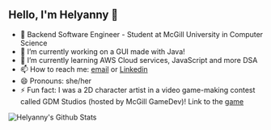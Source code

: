 ## Hello, I'm Helyanny 👋


- 🎥 Backend Software Engineer - Student at McGill University in Computer Science
- 🔭 I’m currently working on a GUI made with Java!
- 🌱 I’m currently learning AWS Cloud services, JavaScript and more DSA
- 📫 How to reach me: [email](helyanny@gmail.com) or [Linkedin](www.linkedin.com/in/helyanny)
- 😄 Pronouns: she/her
- ⚡ Fun fact: I was a 2D character artist in a video game-making contest called GDM Studios (hosted by McGill GameDev)! Link to the [game](https://acaciesong.itch.io/lostinhell)

![Helyanny's Github Stats](https://github-readme-stats.vercel.app/api?username=helyanny&theme=shadow_red&show_icons=true)
